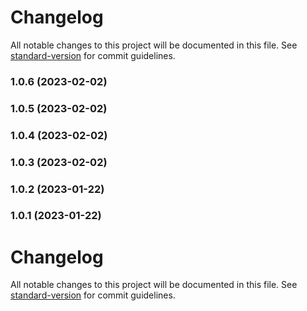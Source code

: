 # Changelog

All notable changes to this project will be documented in this file. See [standard-version](https://github.com/conventional-changelog/standard-version) for commit guidelines.

### 1.0.6 (2023-02-02)

### 1.0.5 (2023-02-02)

### 1.0.4 (2023-02-02)

### 1.0.3 (2023-02-02)

### 1.0.2 (2023-01-22)

### 1.0.1 (2023-01-22)

# Changelog

All notable changes to this project will be documented in this file. See [standard-version](https://github.com/conventional-changelog/standard-version) for commit guidelines.
